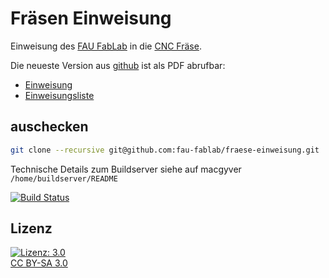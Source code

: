 Fräsen Einweisung
=================

Einweisung des [FAU FabLab](https://fablab.fau.de) in die [CNC Fräse](https://fablab.fau.de/tool/cnc-fraese).

Die neueste Version aus [github](https://github.com/fau-fablab/fraese-einweisung) ist als PDF abrufbar:

- [Einweisung](https://user.fablab.fau.de/~buildserver/fraese-einweisung/Einweisung_Fraese.pdf)
- [Einweisungsliste](https://user.fablab.fau.de/~buildserver/fraese-einweisung/Einweisungsliste_Fraese.pdf)

auschecken
----------

```bash
git clone --recursive git@github.com:fau-fablab/fraese-einweisung.git
```

Technische Details zum Buildserver siehe auf macgyver `/home/buildserver/README`

[![Build Status](https://user.fablab.fau.de/~buildserver/fraese-einweisung/status.svg)](https://user.fablab.fau.de/~buildserver/fraese-einweisung/)

Lizenz
------

[![Lizenz: 3.0](https://licensebuttons.net/l/by-sa/3.0/de/88x31.png)</br>CC BY-SA 3.0](https://creativecommons.org/licenses/by-sa/3.0/)
